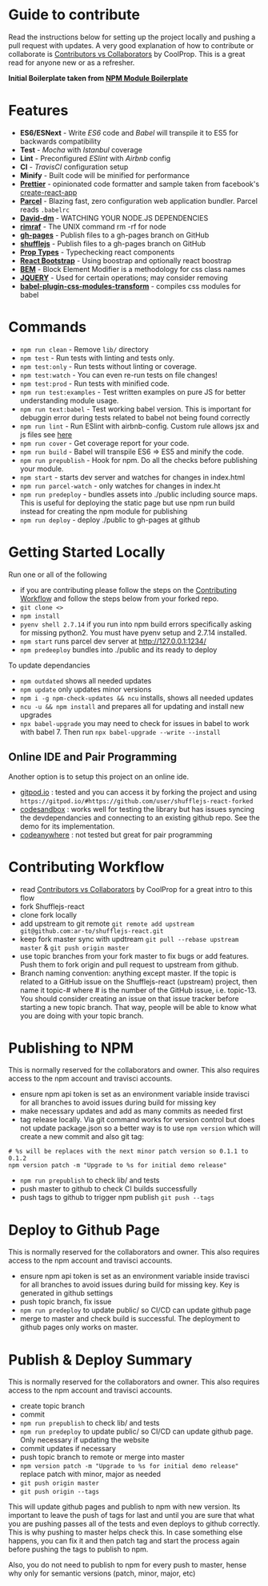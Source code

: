 
# Guide to contribute

Read the instructions below for setting up the project locally and pushing a pull request with updates. A very good explanation of how to contribute or collaborate is [Contributors vs Collaborators](https://github.com/CoolProp/CoolProp/wiki/Contributors-vs-Collaborators) by CoolProp. This is a great read for anyone new or as a refresher. 

**Initial Boilerplate taken from [NPM Module Boilerplate](https://github.com/flexdinesh/npm-module-boilerplate)**

# Features

* **ES6/ESNext** - Write _ES6_ code and _Babel_ will transpile it to ES5 for backwards compatibility
* **Test** - _Mocha_ with _Istanbul_ coverage
* **Lint** - Preconfigured _ESlint_ with _Airbnb_ config
* **CI** - _TravisCI_ configuration setup
* **Minify** - Built code will be minified for performance
* **[Prettier](https://prettier.io)** - opinionated code formatter and sample taken from facebook's [create-react-app](https://github.com/facebook/create-react-app/blob/master/.prettierrc)
* **[Parcel](https://parceljs.org/getting_started.html)** - Blazing fast, zero configuration web application bundler. Parcel reads `.babelrc`
* **[David-dm](https://david-dm.org/?success)** - WATCHING YOUR NODE.JS DEPENDENCIES
* **[rimraf](https://www.npmjs.com/package/rimraf)** - The UNIX command rm -rf for node
* **[gh-pages](https://www.npmjs.com/package/gh-pages)** - Publish files to a gh-pages branch on GitHub
* **[shufflejs](https://www.npmjs.com/package/shufflejs)** - Publish files to a gh-pages branch on GitHub
* **[Prop Types](https://reactjs.org/docs/typechecking-with-proptypes.html)** - Typechecking react components
* **[React Bootstrap](https://react-bootstrap.github.io/getting-started/introduction)** - Using boostrap and optionally react boostrap
* **[BEM](http://getbem.com/introduction/)** - Block Element Modifier is a methodology for css class names
* **[JQUERY](https://jquery.com/download/)** - Used for certain operations; may consider removing
* **[babel-plugin-css-modules-transform](https://www.npmjs.com/package/babel-plugin-css-modules-transform)** - compiles css modules for babel

# Commands
- `npm run clean` - Remove `lib/` directory
- `npm test` - Run tests with linting and tests only.
- `npm test:only` - Run tests without linting or coverage.
- `npm test:watch` - You can even re-run tests on file changes!
- `npm test:prod` - Run tests with minified code.
- `npm run test:examples` - Test written examples on pure JS for better understanding module usage.
- `npm run text:babel` - Test working babel version. This is important for debuggin error during tests related to babel not being found correctly
- `npm run lint` - Run ESlint with airbnb-config. Custom rule allows jsx and js files see [here](https://github.com/yannickcr/eslint-plugin-react/blob/master/docs/rules/jsx-filename-extension.md)
- `npm run cover` - Get coverage report for your code.
- `npm run build` - Babel will transpile ES6 => ES5 and minify the code.
- `npm run prepublish` - Hook for npm. Do all the checks before publishing your module.
- `npm start` - starts dev server and watches for changes in index.html
- `npm run parcel-watch` - only watches for changes in index.ht
- `npm run predeploy` - bundles assets into ./public including source maps. This is useful for deploying the static page but use npm run build instead for creating the npm module for publishing
- `npm run deploy` - deploy ./public to gh-pages at github


# Getting Started Locally

Run one or all of the following

- if you are contributing please follow the steps on the [Contributing Workflow](#Contributing-Workflow) and follow the steps below from your forked repo.
- `git clone <>`
- `npm install`
- `pyenv shell 2.7.14` if you run into npm build errors specifically asking for missing python2. You must have pyenv setup and 2.7.14 installed.
- `npm start` runs parcel dev server at http://127.0.0.1:1234/
- `npm predeeploy` bundles into ./public and its ready to deploy

To update dependancies
- `npm outdated` shows all needed updates
- `npm update` only updates minor versions
- `npm i -g npm-check-updates && ncu` installs, shows all needed updates
- `ncu -u && npm install` and prepares all for updating and install new upgrades
- `npx babel-upgrade` you may need to check for issues in babel to work with babel 7. Then run `npx babel-upgrade --write --install`

## Online IDE and Pair Programming
Another option is to setup this project on an online ide. 
- [gitpod.io](gitpod.io) : tested and you can access it by forking the project and using `https://gitpod.io/#https://github.com/user/shufflejs-react-forked`
- [codesandbox](https://codesandbox.io/) : works well for testing the library but has issues syncing the devdependancies and connecting to an existing github repo. See the demo for its implementation.
- [codeanywhere](https://codeanywhere.com/) : not tested but great for pair programming

# Contributing Workflow

- read [Contributors vs Collaborators](https://github.com/CoolProp/CoolProp/wiki/Contributors-vs-Collaborators) by CoolProp for a great intro to this flow
- fork Shufflejs-react
- clone fork locally
- add upstream to git remote `git remote add upstream git@github.com:ar-to/shufflejs-react.git`
- keep fork master sync with updtream `git pull --rebase upstream master` & `git push origin master`
- use topic branches from your fork master to fix bugs or add features. Push them to fork origin and pull request to upstream from github.
- Branch naming convention: anything except master. If the topic is related to a GitHub issue on the Shufflejs-react (upstream) project, then name it topic-# where # is the number of the GitHub issue, i.e. topic-13. You should consider creating an issue on that issue tracker before starting a new topic branch. That way, people will be able to know what you are doing with your topic branch.

# Publishing to NPM

This is normally reserved for the collaborators and owner. This also requires access to the npm account and travisci accounts. 

- ensure npm api token is set as an environment variable inside travisci for all branches to avoid issues during build for missing key
- make necessary updates and add as many commits as needed first
- tag release locally. Via git command works for version control but does not update package.json so a better way is to use `npm version` which will create a new commit and also git tag:
```shell
# %s will be replaces with the next minor patch version so 0.1.1 to 0.1.2
npm version patch -m "Upgrade to %s for initial demo release"
```
- `npm run prepublish` to check lib/ and tests
- push master to github to check CI builds successfully
- push tags to github to trigger npm publish `git push --tags`

# Deploy to Github Page

This is normally reserved for the collaborators and owner. This also requires access to the npm account and travisci accounts. 

- ensure npm api token is set as an environment variable inside travisci for all branches to avoid issues during build for missing key. Key is generated in github settings
- push topic branch, fix issue
- `npm run predeploy` to update public/ so CI/CD can update github page
- merge to master and check build is successful. The deployment to github pages only works on master. 

# Publish & Deploy Summary

This is normally reserved for the collaborators and owner. This also requires access to the npm account and travisci accounts. 

- create topic branch
- commit
- `npm run prepublish` to check lib/ and tests
- `npm run predeploy` to update public/ so CI/CD can update github page. Only necessary if updating the website
- commit updates if necessary
- push topic branch to remote or merge into master 
- `npm version patch -m "Upgrade to %s for initial demo release"` replace patch with minor, major as needed
- `git push origin master`
- `git push origin --tags`

This will update github pages and publish to npm with new version. Its important to leave the push of tags for last and until you are sure that what you are pushing passes all of the tests and even deploys to github correctly. This is why pushing to master helps check this. In case something else happens, you can fix it and then patch tag and start the process again before pushing the tags to publish to npm.

Also, you do not need to publish to npm for every push to master, hense why only for semantic versions (patch, minor, major, etc)
